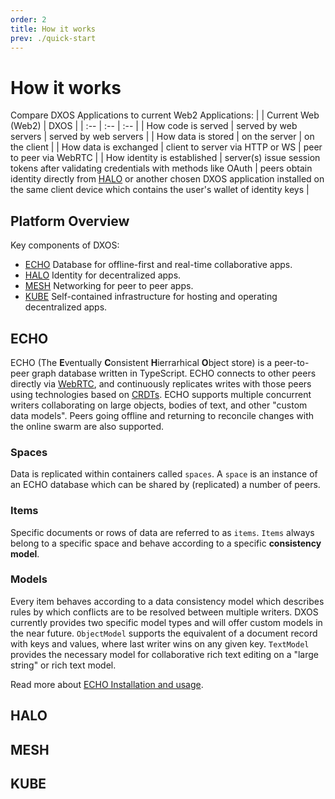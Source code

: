 ```yaml
---
order: 2
title: How it works
prev: ./quick-start
---
```


# How it works

Compare DXOS Applications to current Web2 Applications:
| | Current Web (Web2) | DXOS |
| :-- | :-- | :-- |
| How code is served | served by web servers | served by web servers |
| How data is stored | on the server | on the client |
| How data is exchanged | client to server via HTTP or WS | peer to peer via WebRTC |
| How identity is established | server(s) issue session tokens after validating credentials with methods like OAuth | peers obtain identity directly from [HALO]() or another chosen DXOS application installed on the same client device which contains the user's wallet of identity keys |

## Platform Overview

Key components of DXOS:

*   [ECHO](#echo) Database for offline-first and real-time collaborative apps.
*   [HALO](#halo) Identity for decentralized apps.
*   [MESH](#mesh) Networking for peer to peer apps.
*   [KUBE](#kube) Self-contained infrastructure for hosting and operating decentralized apps.

## ECHO

ECHO (The **E**ventually **C**onsistent **H**ierrarhical **O**bject store) is a peer-to-peer graph database written in TypeScript. ECHO connects to other peers directly via [WebRTC](https://en.wikipedia.org/wiki/WebRTC), and continuously replicates writes with those peers using technologies based on [CRDTs](https://en.wikipedia.org/wiki/Conflict-free_replicated_data_type). ECHO supports multiple concurrent writers collaborating on large objects, bodies of text, and other "custom data models". Peers going offline and returning to reconcile changes with the online swarm are also supported.

### Spaces

Data is replicated within containers called `spaces`. A `space` is an instance of an ECHO database which can be shared by (replicated) a number of peers.

### Items

Specific documents or rows of data are referred to as `items`. `Items` always belong to a specific space and behave according to a specific **consistency model**.

### Models

Every item behaves according to a data consistency model which describes rules by which conflicts are to be resolved between multiple writers. DXOS currently provides two specific model types and will offer custom models in the near future. `ObjectModel` supports the equivalent of a document record with keys and values, where last writer wins on any given key. `TextModel` provides the necessary model for collaborative rich text editing on a "large string" or rich text model.

Read more about [ECHO Installation and usage](echo/installation).

## HALO

## MESH

## KUBE
